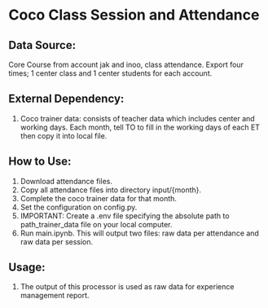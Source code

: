 # Coco Class Session and Attendance

## Data Source:

Core Course from account jak and inoo, class attendance. Export four times; 1 center class and 1 center students for each account.

## External Dependency:

1. Coco trainer data: consists of teacher data which includes center and working days. Each month, tell TO to fill in the working days of each ET then copy it into local file.

## How to Use:

1. Download attendance files.
2. Copy all attendance files into directory input/{month}.
3. Complete the coco trainer data for that month.
4. Set the configuration on config.py.
5. IMPORTANT: Create a .env file specifying the absolute path to path_trainer_data file on your local computer.
6. Run main.ipynb. This will output two files: raw data per attendance and raw data per session.

## Usage:

1. The output of this processor is used as raw data for experience management report.

